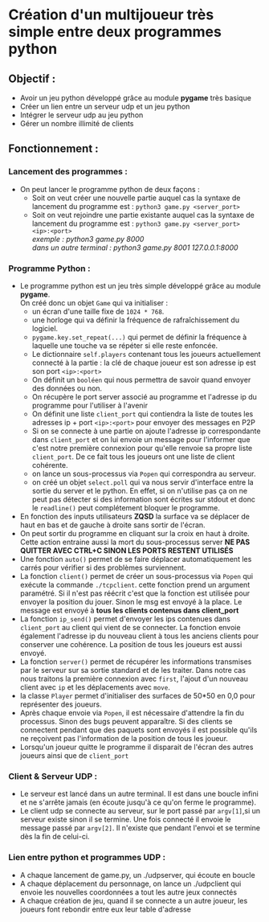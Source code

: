 # Création d'un multijoueur très simple entre deux programmes python

## Objectif :

- Avoir un jeu python développé grâce au module **pygame** très basique
- Créer un lien entre un serveur udp et un jeu python
- Intégrer le serveur udp au jeu python
- Gérer un nombre illimité de clients

## Fonctionnement :

### Lancement des programmes :

- On peut lancer le programme python de deux façons :
  - Soit on veut créer une nouvelle partie auquel cas la syntaxe de lancement du programme est : `python3 game.py <server_port>`
  - Soit on veut rejoindre une partie existante auquel cas la syntaxe de lancement du programme est : `python3 game.py <server_port> <ip>:<port>`
    <br>_exemple : python3 game.py 8000 <br> dans un autre terminal : python3 game.py 8001 127.0.0.1:8000_

### Programme Python :

- Le programme python est un jeu très simple développé grâce au module **pygame**.
  <br>On créé donc un objet `Game` qui va initialiser :
  - un écran d'une taille fixe de `1024 * 768`.
  - une horloge qui va définir la fréquence de rafraîchissement du logiciel.
  - `pygame.key.set_repeat(...)` qui permet de définir la fréquence à laquelle une touche va se répéter si elle reste enfoncée.
  - Le dictionnaire `self.players` contenant tous les joueurs actuellement connecté à la partie : la clé de chaque joueur est son adresse ip est son port `<ip>:<port>`
  - On définit un `booléen` qui nous permettra de savoir quand envoyer des données ou non.
  - On récupère le port server associé au programme et l'adresse ip du programme pour l'utiliser à l'avenir
  - On définit une liste `client_port` qui contiendra la liste de toutes les adresses ip + port `<ip>:<port>` pour envoyer des messages en P2P
  - Si on se connecte à une partie on ajoute l'adresse ip correspondante dans `client_port` et on lui envoie un message pour l'informer que c'est notre première connexion pour qu'elle renvoie sa propre liste `client_port`. De ce fait tous les joueurs ont une liste de client cohérente.
  - on lance un sous-processus via `Popen` qui correspondra au serveur.
  - on créé un objet `select.poll` qui va nous servir d'interface entre la sortie du server et le python. En effet, si on n'utilise pas ça on ne peut pas détecter si des information sont écrites sur stdout et donc le `readline()` peut complétement bloquer le programme.
- En fonction des inputs utilisateurs **ZQSD** la surface va se déplacer de haut en bas et de gauche à droite sans sortir de l'écran.
- On peut sortir du programme en cliquant sur la croix en haut à droite. Cette action entraine aussi la mort du sous-processus server **NE PAS QUITTER AVEC CTRL+C SINON LES PORTS RESTENT UTILISÉS**
- Une fonction `auto()` permet de se faire déplacer automatiquement les carrés pour vérifier si des problèmes surviennent.
- La fonction `client()` permet de créer un sous-processus via `Popen` qui exécute la commande `./tcpclient`. cette fonction prend un argument paramétré. Si il n'est pas réécrit c'est que la fonction est utilisée pour envoyer la position du jouer. Sinon le msg est envoyé à la place. Le message est envoyé à **tous les clients contenus dans client_port**
- La fonction `ip_send()` permet d'envoyer les ips contenues dans `client_port` au client qui vient de se connecter. La fonction envoie également l'adresse ip du nouveau client à tous les anciens clients pour conserver une cohérence. La position de tous les joueurs est aussi envoyé.
- La fonction `server()` permet de récupérer les informations transmises par le serveur sur sa sortie standard et de les traiter. Dans notre cas nous traitons la première connexion avec `first`, l'ajout d'un nouveau client avec `ip` et les déplacements avec `move`.
- la classe `Player` permet d'initialiser des surfaces de 50\*50 en 0,0 pour représenter des joueurs.
- Après chaque envoie via `Popen`, il est nécessaire d'attendre la fin du processus. Sinon des bugs peuvent apparaître. Si des clients se connectent pendant que des paquets sont envoyés il est possible qu'ils ne reçoivent pas l'information de la position de tous les joueur.
- Lorsqu'un joueur quitte le programme il disparait de l'écran des autres joueurs ainsi que de `client_port`

### Client & Serveur UDP :

- Le serveur est lancé dans un autre terminal. Il est dans une boucle infini et ne s'arrête jamais (en écoute jusqu'à ce qu'on ferme le programme).
- Le client udp se connecte au serveur, sur le port passé par `argv[1]`,si un serveur existe sinon il se termine. Une fois connecté il envoie le message passé par `argv[2]`. Il n'existe que pendant l'envoi et se termine dès la fin de celui-ci.


### Lien entre python et programmes UDP :

- A chaque lancement de game.py, un ./udpserver, qui écoute en boucle
- A chaque déplacement du personnage, on lance un ./udpclient qui envoie les nouvelles coordonnées a tout les autre jeux connectés
- A chaque création de jeu, quand il se connecte a un autre joueur, les joueurs font rebondir entre eux leur table d'adresse